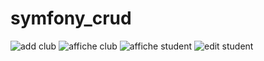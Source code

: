 # symfony_crud

![add club](https://user-images.githubusercontent.com/47650581/97085820-aac49180-1617-11eb-9483-72e3001143d1.PNG)
![affiche club](https://user-images.githubusercontent.com/47650581/97085821-abf5be80-1617-11eb-83f2-3eedf20e5a1a.PNG)
![affiche student](https://user-images.githubusercontent.com/47650581/97085823-adbf8200-1617-11eb-9f1c-4ba22e692db4.PNG)
![edit student](https://user-images.githubusercontent.com/47650581/97085826-af894580-1617-11eb-9532-fb0cf3676c21.PNG)
